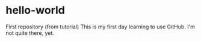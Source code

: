 # hello-world
First repository (from tutorial)
This is my first day learning to use GitHub. I'm not quite there, yet.
